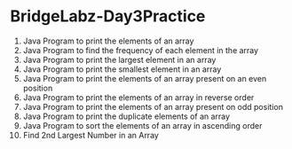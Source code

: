 # BridgeLabz-Day3Practice

1) Java Program to print the elements of an array
2) Java Program to find the frequency of each element in the array
3) Java Program to print the largest element in an array
4) Java Program to print the smallest element in an array
5) Java Program to print the elements of an array present on an even position
6) Java Program to print the elements of an array in reverse order
7) Java Program to print the elements of an array present on odd position
8) Java Program to print the duplicate elements of an array
9) Java Program to sort the elements of an array in ascending order
10) Find 2nd Largest Number in an Array
